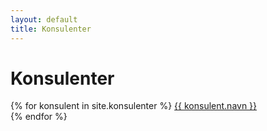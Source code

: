 ```yaml
---
layout: default
title: Konsulenter
---
```


<h1>Konsulenter</h1>

{% for konsulent in site.konsulenter %}
<a href="{{ konsulent.link }}">{{ konsulent.navn }}</a><br>
{% endfor %}
